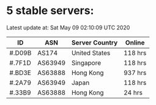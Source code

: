 # 5 stable servers:

Latest update at: Sat May 09 02:10:09 UTC 2020

| ID | ASN | Server Country | Online |
| -- | --- | -------------- | ------ |
| #.D09B | AS174 | United States | 118 hrs |
| #.7F1D | AS63949 | Singapore | 118 hrs |
| #.BD3E | AS63888 | Hong Kong | 937 hrs |
| #.2A79 | AS63949 | Japan | 118 hrs |
| #.33B9 | AS63888 | Hong Kong | 24 hrs |

